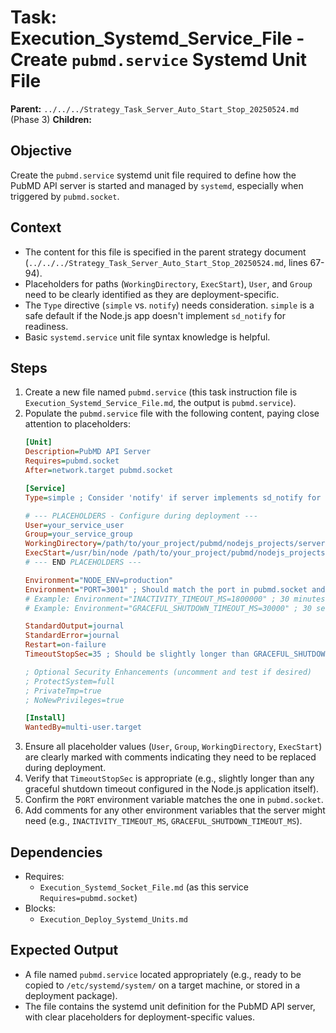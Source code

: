 # Task: Execution_Systemd_Service_File - Create `pubmd.service` Systemd Unit File
   **Parent:** `../../../Strategy_Task_Server_Auto_Start_Stop_20250524.md` (Phase 3)
   **Children:**

## Objective
Create the `pubmd.service` systemd unit file required to define how the PubMD API server is started and managed by `systemd`, especially when triggered by `pubmd.socket`.

## Context
- The content for this file is specified in the parent strategy document (`../../../Strategy_Task_Server_Auto_Start_Stop_20250524.md`, lines 67-94).
- Placeholders for paths (`WorkingDirectory`, `ExecStart`), `User`, and `Group` need to be clearly identified as they are deployment-specific.
- The `Type` directive (`simple` vs. `notify`) needs consideration. `simple` is a safe default if the Node.js app doesn't implement `sd_notify` for readiness.
- Basic `systemd.service` unit file syntax knowledge is helpful.

## Steps
1.  Create a new file named `pubmd.service` (this task instruction file is `Execution_Systemd_Service_File.md`, the output is `pubmd.service`).
2.  Populate the `pubmd.service` file with the following content, paying close attention to placeholders:
    ```ini
    [Unit]
    Description=PubMD API Server
    Requires=pubmd.socket
    After=network.target pubmd.socket

    [Service]
    Type=simple ; Consider 'notify' if server implements sd_notify for readiness. Defaulting to 'simple'.
    
    # --- PLACEHOLDERS - Configure during deployment ---
    User=your_service_user
    Group=your_service_group
    WorkingDirectory=/path/to/your_project/pubmd/nodejs_projects/server
    ExecStart=/usr/bin/node /path/to/your_project/pubmd/nodejs_projects/server/dist/index.js
    # --- END PLACEHOLDERS ---

    Environment="NODE_ENV=production"
    Environment="PORT=3001" ; Should match the port in pubmd.socket and server config
    # Example: Environment="INACTIVITY_TIMEOUT_MS=1800000" ; 30 minutes
    # Example: Environment="GRACEFUL_SHUTDOWN_TIMEOUT_MS=30000" ; 30 seconds
    
    StandardOutput=journal
    StandardError=journal
    Restart=on-failure
    TimeoutStopSec=35 ; Should be slightly longer than GRACEFUL_SHUTDOWN_TIMEOUT_MS in server

    ; Optional Security Enhancements (uncomment and test if desired)
    ; ProtectSystem=full
    ; PrivateTmp=true
    ; NoNewPrivileges=true

    [Install]
    WantedBy=multi-user.target
    ```
3.  Ensure all placeholder values (`User`, `Group`, `WorkingDirectory`, `ExecStart`) are clearly marked with comments indicating they need to be replaced during deployment.
4.  Verify that `TimeoutStopSec` is appropriate (e.g., slightly longer than any graceful shutdown timeout configured in the Node.js application itself).
5.  Confirm the `PORT` environment variable matches the one in `pubmd.socket`.
6.  Add comments for any other environment variables that the server might need (e.g., `INACTIVITY_TIMEOUT_MS`, `GRACEFUL_SHUTDOWN_TIMEOUT_MS`).

## Dependencies
- Requires:
    - `Execution_Systemd_Socket_File.md` (as this service `Requires=pubmd.socket`)
- Blocks:
    - `Execution_Deploy_Systemd_Units.md`

## Expected Output
- A file named `pubmd.service` located appropriately (e.g., ready to be copied to `/etc/systemd/system/` on a target machine, or stored in a deployment package).
- The file contains the systemd unit definition for the PubMD API server, with clear placeholders for deployment-specific values.
